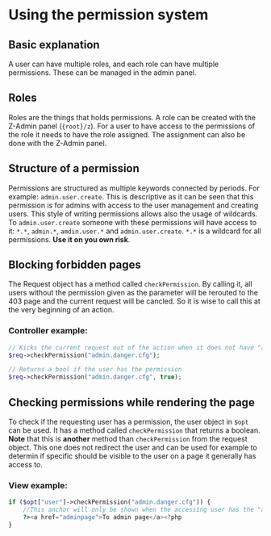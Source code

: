 # Using the permission system


## Basic explanation
A user can have multiple roles, and each role can have multiple permissions. These can be managed in the admin panel.

## Roles
Roles are the things that holds permissions. A role can be created with the Z-Admin panel (`{root}/z`).
For a user to have access to the permissions of the role it needs to have the role assigned.
The assignment can also be done with the Z-Admin panel.

## Structure of a permission
Permissions are structured as multiple keywords connected by periods. For example: `admin.user.create`. This is descriptive as it can be seen that this permission is for admins with access to the user management and creating users. This style of writing permissions allows also the usage of wildcards. To `admin.user.create` someone with these permissions will have access to it: `*.*`, `admin.*`, `amdin.user.*` and `admin.user.create`. `*.*` is a wildcard for all permissions. **Use it on you own risk**.

## Blocking forbidden pages
The Request object has a method called `checkPermission`.
By calling it, all users without the permission given as the parameter will be rerouted to the 403 page and the current request will be cancled.
So it is wise to call this at the very beginning of an action.

### Controller example:
```php
// Kicks the current request out of the action when it does not have "admin.danger.cfg"
$req->checkPermission("admin.danger.cfg");

// Returns a bool if the user has the permission
$req->checkPermission("admin.danger.cfg", true);
```
## Checking permissions while rendering the page
To check if the requesting user has a permission, the user object in `$opt` can be used. It has a method called `checkPermission` that returns a boolean. **Note** that this is **another** method than `checkPermission` from the request object. This one does not redirect the user and can be used for example to determin if specific should be visible to the user on a page it generally has access to.

### View example:
```php
if ($opt["user"]->checkPermission("admin.danger.cfg")) {
    //This anchor will only be shown when the accessing user has the "admin.danger.cfg" permission
    ?><a href="adminpage">To admin page</a><?php  
}
```
